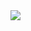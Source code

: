 <img align="center" src="https://github-readme-stats.vercel.app/api/top-langs/?username=DYPIXY&hide=makefile,cmake&langs_count=16&theme=dracula"/>
